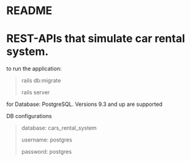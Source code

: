 # README

# REST-APIs that simulate car rental system.

to run the application: 

>rails db:migrate
>
>rails server

for Database: PostgreSQL. Versions 9.3 and up are supported


DB configurations
>database: cars_rental_system
>
>username: postgres
>
>password: postgres

